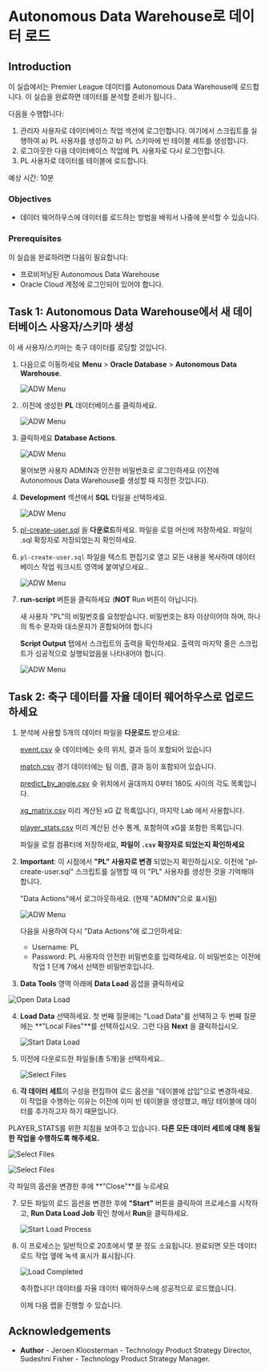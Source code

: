 # Autonomous Data Warehouse로 데이터 로드

<!--![Banner](images/banner.png)-->

## Introduction
이 실습에서는 Premier League 데이터를 Autonomous Data Warehouse에 로드합니다. 이 실습을 완료하면 데이터를 분석할 준비가 됩니다..

다음을 수행합니다:
1. 관리자 사용자로 데이터베이스 작업 섹션에 로그인합니다. 여기에서 스크립트를 실행하여 a) PL 사용자를 생성하고 b) PL 스키마에 빈 테이블 세트를 생성합니다.
2. 로그아웃한 다음 데이터베이스 작업에 PL 사용자로 다시 로그인합니다.
3. PL 사용자로 데이터를 테이블에 로드합니다.

예상 시간: 10분

### Objectives
- 데이터 웨어하우스에 데이터를 로드하는 방법을 배워서 나중에 분석할 수 있습니다.

### Prerequisites
이 실습을 완료하려면 다음이 필요합니다:
- 프로비저닝된 Autonomous Data Warehouse
- Oracle Cloud 계정에 로그인되어 있어야 합니다.

## Task 1: Autonomous Data Warehouse에서 새 데이터베이스 사용자/스키마 생성

이 새 사용자/스키마는 축구 데이터를 로딩할 것입니다.

1. 다음으로 이동하세요  **Menu** > **Oracle Database** > **Autonomous Data Warehouse**.

   ![ADW Menu](images/adw-menu.png)

2. .이전에 생성한 **PL** 데이터베이스를 클릭하세요.

   ![ADW Menu](images/open-db.png)

3. 클릭하세요  **Database Actions**.

   ![ADW Menu](images/open-database-actions.png)

   물어보면 사용자 ADMIN과 안전한 비밀번호로 로그인하세요 (이전에 Autonomous Data Warehouse를 생성할 때 지정한 것입니다).

4. **Development** 섹션에서 **SQL** 타일을 선택하세요.

    ![ADW Menu](images/open-sql.png)

5. [pl-create-user.sql](./files/pl-create-user.sql) 을 **다운로드**하세요. 파일을 로컬 머신에 저장하세요. 파일이 .sql 확장자로 저장되었는지 확인하세요.

6. `pl-create-user.sql` 파일을 텍스트 편집기로 열고 모든 내용을 복사하여 데이터베이스 작업 워크시트 영역에 붙여넣으세요.. 

    ![ADW Menu](images/copy-paste.png)

7. **run-script** 버튼을 클릭하세요  (**NOT** Run 버튼이 아닙니다). 

   새 사용자 "PL"의 비밀번호를 요청받습니다. 비밀번호는 8자 이상이어야 하며, 하나의 특수 문자와 대소문자가 혼합되어야 합니다

    **Script Output** 탭에서 스크립트의 출력을 확인하세요. 출력의 마지막 줄은 스크립트가 성공적으로 실행되었음을 나타내어야 합니다.

    ![ADW Menu](images/run-script.png)

## Task 2: 축구 데이터를 자율 데이터 웨어하우스로 업로드하세요

1. 분석에 사용할 5개의 데이터 파일을 **다운로드** 받으세요:

   [event.csv](https://objectstorage.eu-frankfurt-1.oraclecloud.com/p/oxJctcE-MEIjVVhjUZMhns-b5ovTAiCIEgJJG2-VxbLCQQjb34JrEiPKYV3XNiYd/n/fruktknlrefu/b/workshop-premier-league/o/event.csv) 슛 데이터에는 슛의 위치, 결과 등이 포함되어 있습니다

   [match.csv](https://objectstorage.eu-frankfurt-1.oraclecloud.com/p/RYVwaLLuK6toAlh0hVap5V6H9XGPzShRycciiWEVwFqPG9EwdkjktbFSKf_nnpkY/n/fruktknlrefu/b/workshop-premier-league/o/match.csv) 경기 데이터에는 팀 이름, 결과 등이 포함되어 있습니다.

   [predict\_by\_angle.csv](https://objectstorage.eu-frankfurt-1.oraclecloud.com/p/qjPrGmvSpo7WmTDwuafVn7mtbTCnb-8jvzQnLRaKeszyybC3hUSKPL-kfjkZwoit/n/fruktknlrefu/b/workshop-premier-league/o/predict_by_angle.csv) 슛 위치에서 골대까지 0부터 180도 사이의 각도 목록입니다.

   [xg\_matrix.csv](https://objectstorage.eu-frankfurt-1.oraclecloud.com/p/MducgpGpw2eshkApXwW9CGJfAcnprJd7MBQ1fIXHvFPDg_fc6YoFWk-t4wFqll-g/n/fruktknlrefu/b/workshop-premier-league/o/xg_matrix.csv) 미리 계산된 xG 값 목록입니다, 마지막 Lab 에서 사용합니다.

   [player\_stats.csv](https://objectstorage.eu-frankfurt-1.oraclecloud.com/p/xlcockSigxId1FV7DLDV5vVNYl_L-RbYgJxj5NqXa_HaqqOHxZSUyEPjsk6gunf5/n/fruktknlrefu/b/workshop-premier-league/o/player_stats.csv) 미리 계산된 선수 통계, 포함하여 xG를 포함한 목록입니다.

   파일을 로컬 컴퓨터에 저장하세요,  **파일이 `.csv` 확장자로 되었는지 확인하세요**

2. **Important**: 이 시점에서 **"PL" 사용자로 변경** 되었는지 확인하십시오. 이전에 "pl-create-user.sql" 스크립트를 실행할 때 이 "PL" 사용자를 생성한 것을 기억해야 합니다.

   "Data Actions"에서 로그아웃하세요. (현재 "ADMIN"으로 표시됨)

   ![ADW Menu](images/signoutadmin.png)

   다음을 사용하여 다시 "Data Actions"에 로그인하세요:

   - Username: PL
   - Password: PL 사용자의 안전한 비밀번호를 입력하세요. 이 비밀번호는 이전에 작업 1 단계 7에서 선택한 비밀번호입니다.

3.  **Data Tools** 영역 아래에 **Data Load** 옵셥을 클릭하세요

   ![Open Data Load](images/open-data-load.png)

4.  **Load Data** 선택하세요. 첫 번째 질문에는 "Load Data"를 선택하고 두 번째 질문에는 **"Local Files"**를 선택하십시오. 그런 다음 **Next** 을 클릭하십시오.

    ![Start Data Load](images/start-data-load.png)

5. 이전에 다운로드한 파일들(총 5개)을 선택하세요..

    ![Select Files](images/select-files.png)

6. **각 데이터 세트**의 구성을 편집하여 로드 옵션을 "테이블에 삽입"으로 변경하세요. 이 작업을 수행하는 이유는 이전에 이미 빈 테이블을 생성했고, 해당 테이블에 데이터를 추가하고자 하기 때문입니다.

  PLAYER_STATS를 위한 지침을 보여주고 있습니다. **다른 모든 데이터 세트에 대해 동일한 작업을 수행하도록 해주세요.**

   ![Select Files](images/edit-player-stats.png)

   ![Select Files](images/change-option1.png)

   각 파일의 옵션을 변경한 후에 **"Close"**를 누르세요

7. 모든 파일의 로드 옵션을 변경한 후에 **"Start"** 버튼을 클릭하여 프로세스를 시작하고, **Run Data Load Job** 확인 창에서 **Run**을 클릭하세요.

    ![Start Load Process](images/load-data.png)

8. 이 프로세스는 일반적으로 20초에서 몇 분 정도 소요됩니다. 완료되면 모든 데이터 로드 작업 옆에 녹색 표시가 표시됩니다.

   ![Load Completed](images/load-completed.png)

   축하합니다! 데이터를 자율 데이터 웨어하우스에 성공적으로 로드했습니다.

   이제 다음 랩을 진행할 수 있습니다.

## **Acknowledgements**

- **Author** - Jeroen Kloosterman - Technology Product Strategy Director, Sudeshni Fisher - Technology Product Strategy Manager.
